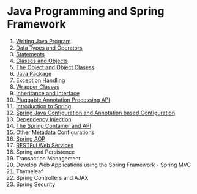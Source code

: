 # Java Programming and Spring Framework

1. [Writing Java Program](https://github.com/asmalizaa/javaspring/blob/main/Writing%20Java%20Programs.md)
2. [Data Types and Operators](https://github.com/asmalizaa/javaspring/blob/main/Data%20Types%20and%20Operators.md)
3. [Statements](https://github.com/asmalizaa/javaspring/blob/main/Statements.md)
4. [Classes and Objects](https://github.com/asmalizaa/javaspring/blob/main/Classes%20and%20Objects.md)
5. [The Object and Object Clasess](https://github.com/asmalizaa/javaspring/blob/main/The%20Object%20and%20Object%20Clasess.md)
6. [Java Package](https://github.com/asmalizaa/javaspring/blob/main/Java%20Package.md)
7. [Exception Handling](https://github.com/asmalizaa/javaspring/blob/main/Exception%20Handling.md)
8. [Wrapper Classes](https://github.com/asmalizaa/javaspring/blob/main/Wrapper%20Classes.md)
9. [Inheritance and Interface](https://github.com/asmalizaa/javaspring/blob/main/Inheritance%20and%20Interface.md)
10. [Pluggable Annotation Processing API](https://github.com/asmalizaa/javaspring/blob/main/Pluggable%20Annotation%20Processing%20API.md)
11. [Introduction to Spring](https://github.com/asmalizaa/javaspring/blob/main/Introduction%20to%20Spring.md)
12. [Spring Java Configuration and Annotation based Configuration](https://github.com/asmalizaa/javaspring/blob/main/Spring%20Java%20Configuration%20and%20Annotation%20based%20Configuration.md)
13. [Dependency Injection](https://github.com/asmalizaa/javaspring/blob/main/Dependency%20Injection.md)
14. [The Spring Container and API](https://github.com/asmalizaa/javaspring/blob/main/The%20Spring%20Container%20and%20API.md)
15. [Other Metadata Configurations](https://github.com/asmalizaa/javaspring/blob/main/Other%20Metadata%20Configurations.md)
16. [Spring AOP](https://github.com/asmalizaa/javaspring/blob/main/Spring%20AOP.md)
17. [RESTFul Web Services](https://github.com/asmalizaa/javaspring/blob/main/RESTFul%20Web%20Services.md)
18. Spring and Persistence
19. Transaction Management
20. Develop Web Applications using the Spring Framework - Spring MVC
21. Thymeleaf
22. Spring Controllers and AJAX
23. Spring Security
